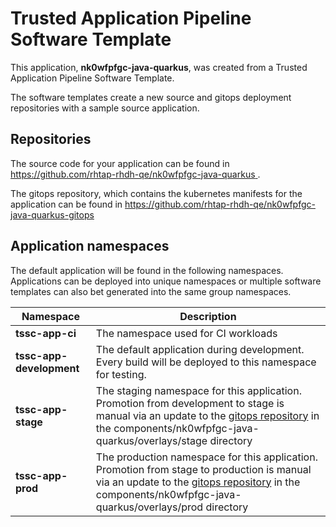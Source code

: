 # Trusted Application Pipeline Software Template

This application, **nk0wfpfgc-java-quarkus**, was created from a Trusted Application Pipeline Software Template.

The software templates create a new source and gitops deployment repositories with a sample source application. 

## Repositories

The source code for your application can be found in [https://github.com/rhtap-rhdh-qe/nk0wfpfgc-java-quarkus ](https://github.com/rhtap-rhdh-qe/nk0wfpfgc-java-quarkus ).
 
The gitops repository, which contains the kubernetes manifests for the application can be found in 
[https://github.com/rhtap-rhdh-qe/nk0wfpfgc-java-quarkus-gitops ](https://github.com/rhtap-rhdh-qe/nk0wfpfgc-java-quarkus-gitops ) 

## Application namespaces 

The default application will be found in the following namespaces. Applications can be deployed into unique namespaces or multiple software templates can also bet generated into the same group namespaces.  

|  Namespace   |  Description   |  
| -------- | -------- |
| **tssc-app-ci** | The namespace used for CI workloads |
| **tssc-app-development** | The default application during development. Every build will be deployed to this namespace for testing. |
| **tssc-app-stage** | The staging namespace for this application. Promotion from development to stage is manual via an update to the [gitops repository](https://github.com/rhtap-rhdh-qe/nk0wfpfgc-java-quarkus-gitops ) in the components/nk0wfpfgc-java-quarkus/overlays/stage directory |
| **tssc-app-prod** | The production namespace for this application. Promotion from stage to production is manual via an update to the [gitops repository](https://github.com/rhtap-rhdh-qe/nk0wfpfgc-java-quarkus-gitops ) in the components/nk0wfpfgc-java-quarkus/overlays/prod directory |